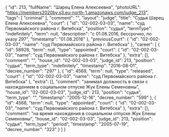 {
    "id": 213,
    "fullName": "Шарец Елена Алексеевна",
    "photoURL": "https://members2020by.s3.eu-north-1.amazonaws.com/judge_213",
    "tags": [
        "criminal"
    ],
    "comment": "",
    "layout": "judge",
    "title": "Судья Шарец Елена Алексеевна",
    "court": {
        "id": "02-002-03-03",
        "name": "суд Первомайского района г. Витебска",
        "position": "судья",
        "termType": "indefinitely",
        "term": null,
        "description": "c 01.08.2016, бессрочно, по указу 297",
        "timestamp": "01.08.2016"
    },
    "previousCourt": {
        "id": "02-002-03-03",
        "name": "суд Первомайского района г. Витебска"
    },
    "career": [
        {
            "id": 58926,
            "term": null,
            "type": "appointed",
            "court": {
                "id": "02-002-03-03",
                "name": "суд Первомайского района г. Витебска"
            },
            "extra": [],
            "comment": "",
            "house_id": "02-002-03-03",
            "judge_id": 213,
            "position": "судья",
            "term_type": "indefinitely",
            "timestamp": "2016-08-01",
            "decree_number": "297"
        },
        {
            "id": 4569,
            "term": null,
            "type": "released",
            "court": {
                "id": "02-002-03-03",
                "name": "суд Первомайского района г. Витебска"
            },
            "extra": [],
            "comment": "занимал должность в связи с нахождением в социальном отпуске Жук Елены Семеновны",
            "house_id": "02-002-03-03",
            "judge_id": 213,
            "position": "судья",
            "term_type": "",
            "timestamp": "2005-12-16",
            "decree_number": "599"
        },
        {
            "id": 4568,
            "term": null,
            "type": "appointed",
            "court": {
                "id": "02-002-03-03",
                "name": "суд Первомайского района г. Витебска"
            },
            "extra": [],
            "comment": "на время нахождения в социальном отпуске Жук Елены Семеновны",
            "house_id": "02-002-03-03",
            "judge_id": 213,
            "position": "судья",
            "term_type": "period",
            "timestamp": "2005-07-19",
            "decree_number": "323"
        }
    ]
}